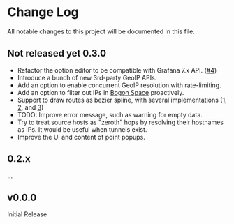 # Change Log

All notable changes to this project will be documented in this file.

## Not released yet 0.3.0
- Refactor the option editor to be compatible with Grafana 7.x API. ([#4](https://github.com/Gowee/traceroute-map-panel/issues/4))
- Introduce a bunch of new 3rd-party GeoIP APIs.
- Add an option to enable concurrent GeoIP resolution with rate-limiting.
- Add an option to filter out IPs in [Bogon Space](https://en.wikipedia.org/wiki/Bogon_Filtering) proactively.
- Support to draw routes as bezier spline, with several implementations ([1](https://github.com/freder/bezier-spline), [2](https://github.com/Zunawe/bezier-spline), and [3](https://medium.com/@francoisromain/smooth-a-svg-path-with-cubic-bezier-curves-e37b49d46c74))
- TODO: Improve error message, such as warning for empty data.
- Try to treat source hosts as "zeroth" hops by resolving their hostnames as IPs. It would be useful when tunnels exist.
- Improve the UI and content of point popups.

## 0.2.x
...

## v0.0.0

Initial Release
